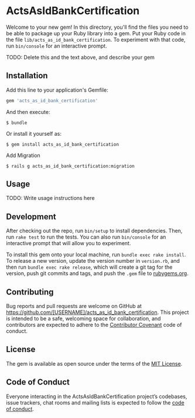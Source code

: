 # ActsAsIdBankCertification

Welcome to your new gem! In this directory, you'll find the files you need to be able to package up your Ruby library into a gem. Put your Ruby code in the file `lib/acts_as_id_bank_certification`. To experiment with that code, run `bin/console` for an interactive prompt.

TODO: Delete this and the text above, and describe your gem

## Installation

Add this line to your application's Gemfile:

```ruby
gem 'acts_as_id_bank_certification'
```

And then execute:

    $ bundle

Or install it yourself as:

    $ gem install acts_as_id_bank_certification
    
Add Migration

    $ rails g acts_as_id_bank_certification:migration
  

## Usage

TODO: Write usage instructions here

## Development

After checking out the repo, run `bin/setup` to install dependencies. Then, run `rake test` to run the tests. You can also run `bin/console` for an interactive prompt that will allow you to experiment.

To install this gem onto your local machine, run `bundle exec rake install`. To release a new version, update the version number in `version.rb`, and then run `bundle exec rake release`, which will create a git tag for the version, push git commits and tags, and push the `.gem` file to [rubygems.org](https://rubygems.org).

## Contributing

Bug reports and pull requests are welcome on GitHub at https://github.com/[USERNAME]/acts_as_id_bank_certification. This project is intended to be a safe, welcoming space for collaboration, and contributors are expected to adhere to the [Contributor Covenant](http://contributor-covenant.org) code of conduct.

## License

The gem is available as open source under the terms of the [MIT License](http://opensource.org/licenses/MIT).

## Code of Conduct

Everyone interacting in the ActsAsIdBankCertification project’s codebases, issue trackers, chat rooms and mailing lists is expected to follow the [code of conduct](https://github.com/[USERNAME]/acts_as_id_bank_certification/blob/master/CODE_OF_CONDUCT.md).
